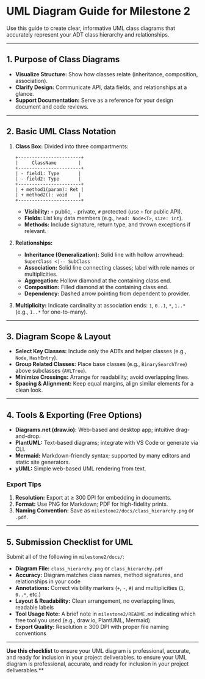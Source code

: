 # UML Diagram Guide for Milestone 2

Use this guide to create clear, informative UML class diagrams that accurately represent your ADT class hierarchy and relationships.

---

## 1. Purpose of Class Diagrams

- **Visualize Structure:** Show how classes relate (inheritance, composition, association).
- **Clarify Design:** Communicate API, data fields, and relationships at a glance.
- **Support Documentation:** Serve as a reference for your design document and code reviews.

---

## 2. Basic UML Class Notation

1. **Class Box:** Divided into three compartments:

   ```plaintext
   +-----------------------+
   |     ClassName        |
   +-----------------------+
   | - field1: Type       |
   | - field2: Type       |
   +-----------------------+
   | + method1(param): Ret |
   | + method2(): void    |
   +-----------------------+
   ```

   - **Visibility:** `+` public, `-` private, `#` protected (use `+` for public API).
   - **Fields:** List key data members (e.g., `head: Node<T>`, `size: int`).
   - **Methods:** Include signature, return type, and thrown exceptions if relevant.

2. **Relationships:**

   - **Inheritance (Generalization):** Solid line with hollow arrowhead: `SuperClass <|-- SubClass`
   - **Association:** Solid line connecting classes; label with role names or multiplicities.
   - **Aggregation:** Hollow diamond at the containing class end.
   - **Composition:** Filled diamond at the containing class end.
   - **Dependency:** Dashed arrow pointing from dependent to provider.

3. **Multiplicity:** Indicate cardinality at association ends: `1`, `0..1`, `*`, `1..*` (e.g., `1..*` for one-to-many).

---

## 3. Diagram Scope & Layout

- **Select Key Classes:** Include only the ADTs and helper classes (e.g., `Node`, `HashEntry`).
- **Group Related Classes:** Place base classes (e.g., `BinarySearchTree`) above subclasses (`AVLTree`).
- **Minimize Crossings:** Arrange for readability; avoid overlapping lines.
- **Spacing & Alignment:** Keep equal margins, align similar elements for a clean look.

---

## 4. Tools & Exporting (Free Options)

- **Diagrams.net (draw\.io):** Web-based and desktop app; intuitive drag-and-drop.
- **PlantUML:** Text-based diagrams; integrate with VS Code or generate via CLI.
- **Mermaid:** Markdown-friendly syntax; supported by many editors and static site generators.
- **yUML:** Simple web-based UML rendering from text.

### Export Tips

1. **Resolution:** Export at ≥ 300 DPI for embedding in documents.
2. **Format:** Use PNG for Markdown; PDF for high-fidelity prints.
3. **Naming Convention:** Save as `milestone2/docs/class_hierarchy.png` or `.pdf`.

---

## 5. Submission Checklist for UML
Submit all of the following in `milestone2/docs/`:

- **Diagram File:** `class_hierarchy.png` or `class_hierarchy.pdf`
- **Accuracy:** Diagram matches class names, method signatures, and relationships in your code
- **Annotations:** Correct visibility markers (`+`, `-`, `#`) and multiplicities (`1`, `0..*`, etc.)
- **Layout & Readability:** Clean arrangement, no overlapping lines, readable labels
- **Tool Usage Note:** A brief note in `milestone2/README.md` indicating which free tool you used (e.g., draw.io, PlantUML, Mermaid)
- **Export Quality:** Resolution ≥ 300 DPI with proper file naming conventions

---

**Use this checklist** to ensure your UML diagram is professional, accurate, and ready for inclusion in your project deliverables. to ensure your UML diagram is professional, accurate, and ready for inclusion in your project deliverables.**

